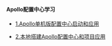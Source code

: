 #### Apollo配置中心学习
* [1.Apollo单机版配置中心启动和应用](./doc/1.single%20model%20apollo%20使用.MD)

* [2.本地搭建Apollo配置中心和项目应用](./doc/2.本地搭建apollo配置中心项目.md)